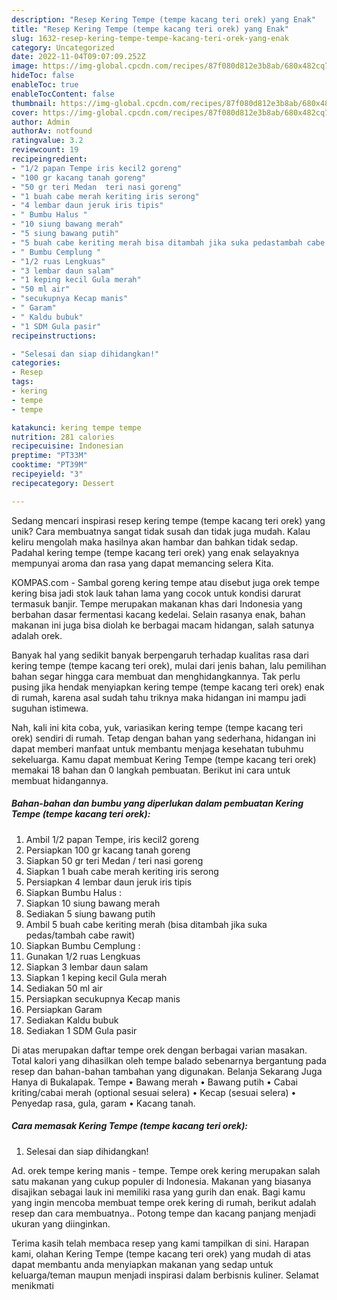 ```yaml
---
description: "Resep Kering Tempe (tempe kacang teri orek) yang Enak"
title: "Resep Kering Tempe (tempe kacang teri orek) yang Enak"
slug: 1632-resep-kering-tempe-tempe-kacang-teri-orek-yang-enak
category: Uncategorized
date: 2022-11-04T09:07:09.252Z
image: https://img-global.cpcdn.com/recipes/87f080d812e3b8ab/680x482cq70/kering-tempe-tempe-kacang-teri-orek-foto-resep-utama.jpg
hideToc: false
enableToc: true
enableTocContent: false
thumbnail: https://img-global.cpcdn.com/recipes/87f080d812e3b8ab/680x482cq70/kering-tempe-tempe-kacang-teri-orek-foto-resep-utama.jpg
cover: https://img-global.cpcdn.com/recipes/87f080d812e3b8ab/680x482cq70/kering-tempe-tempe-kacang-teri-orek-foto-resep-utama.jpg
author: Admin
authorAv: notfound
ratingvalue: 3.2
reviewcount: 19
recipeingredient:
- "1/2 papan Tempe iris kecil2 goreng"
- "100 gr kacang tanah goreng"
- "50 gr teri Medan  teri nasi goreng"
- "1 buah cabe merah keriting iris serong"
- "4 lembar daun jeruk iris tipis"
- " Bumbu Halus "
- "10 siung bawang merah"
- "5 siung bawang putih"
- "5 buah cabe keriting merah bisa ditambah jika suka pedastambah cabe rawit"
- " Bumbu Cemplung "
- "1/2 ruas Lengkuas"
- "3 lembar daun salam"
- "1 keping kecil Gula merah"
- "50 ml air"
- "secukupnya Kecap manis"
- " Garam"
- " Kaldu bubuk"
- "1 SDM Gula pasir"
recipeinstructions:

- "Selesai dan siap dihidangkan!"
categories:
- Resep
tags:
- kering
- tempe
- tempe

katakunci: kering tempe tempe 
nutrition: 281 calories
recipecuisine: Indonesian
preptime: "PT33M"
cooktime: "PT39M"
recipeyield: "3"
recipecategory: Dessert

---
```





Sedang mencari inspirasi resep kering tempe (tempe kacang teri orek) yang unik? Cara membuatnya sangat tidak susah dan tidak juga mudah. Kalau keliru mengolah maka hasilnya akan hambar dan bahkan tidak sedap. Padahal kering tempe (tempe kacang teri orek) yang enak selayaknya mempunyai aroma dan rasa yang dapat memancing selera Kita.





KOMPAS.com - Sambal goreng kering tempe atau disebut juga orek tempe kering bisa jadi stok lauk tahan lama yang cocok untuk kondisi darurat termasuk banjir. Tempe merupakan makanan khas dari Indonesia yang berbahan dasar fermentasi kacang kedelai. Selain rasanya enak, bahan makanan ini juga bisa diolah ke berbagai macam hidangan, salah satunya adalah orek.

Banyak hal yang sedikit banyak berpengaruh terhadap kualitas rasa dari kering tempe (tempe kacang teri orek), mulai dari jenis bahan, lalu pemilihan bahan segar hingga cara membuat dan menghidangkannya. Tak perlu pusing jika hendak menyiapkan kering tempe (tempe kacang teri orek) enak di rumah, karena asal sudah tahu triknya maka hidangan ini mampu jadi suguhan istimewa.






Nah, kali ini kita coba, yuk, variasikan kering tempe (tempe kacang teri orek) sendiri di rumah. Tetap dengan bahan yang sederhana, hidangan ini dapat memberi manfaat untuk membantu menjaga kesehatan tubuhmu sekeluarga. Kamu dapat membuat Kering Tempe (tempe kacang teri orek) memakai 18 bahan dan 0 langkah pembuatan. Berikut ini cara untuk membuat hidangannya.

<!--inarticleads1-->

##### Bahan-bahan dan bumbu yang diperlukan dalam pembuatan Kering Tempe (tempe kacang teri orek):

1. Ambil 1/2 papan Tempe, iris kecil2 goreng
1. Persiapkan 100 gr kacang tanah goreng
1. Siapkan 50 gr teri Medan / teri nasi goreng
1. Siapkan 1 buah cabe merah keriting iris serong
1. Persiapkan 4 lembar daun jeruk iris tipis
1. Siapkan  Bumbu Halus :
1. Siapkan 10 siung bawang merah
1. Sediakan 5 siung bawang putih
1. Ambil 5 buah cabe keriting merah (bisa ditambah jika suka pedas/tambah cabe rawit)
1. Siapkan  Bumbu Cemplung :
1. Gunakan 1/2 ruas Lengkuas
1. Siapkan 3 lembar daun salam
1. Siapkan 1 keping kecil Gula merah
1. Sediakan 50 ml air
1. Persiapkan secukupnya Kecap manis
1. Persiapkan  Garam
1. Sediakan  Kaldu bubuk
1. Sediakan 1 SDM Gula pasir


Di atas merupakan daftar tempe orek dengan berbagai varian masakan. Total kalori yang dihasilkan oleh tempe balado sebenarnya bergantung pada resep dan bahan-bahan tambahan yang digunakan. Belanja Sekarang Juga Hanya di Bukalapak. Tempe • Bawang merah • Bawang putih • Cabai kriting/cabai merah (optional sesuai selera) • Kecap (sesuai selera) • Penyedap rasa, gula, garam • Kacang tanah. 

<!--inarticleads2-->

##### Cara memasak Kering Tempe (tempe kacang teri orek):


1. Selesai dan siap dihidangkan!

Ad. orek tempe kering manis - tempe. Tempe orek kering merupakan salah satu makanan yang cukup populer di Indonesia. Makanan yang biasanya disajikan sebagai lauk ini memiliki rasa yang gurih dan enak. Bagi kamu yang ingin mencoba membuat tempe orek kering di rumah, berikut adalah resep dan cara membuatnya.. Potong tempe dan kacang panjang menjadi ukuran yang diinginkan. 

Terima kasih telah membaca resep yang kami tampilkan di sini. Harapan kami, olahan Kering Tempe (tempe kacang teri orek) yang mudah di atas dapat membantu anda menyiapkan makanan yang sedap untuk keluarga/teman maupun menjadi inspirasi dalam berbisnis kuliner. Selamat menikmati
